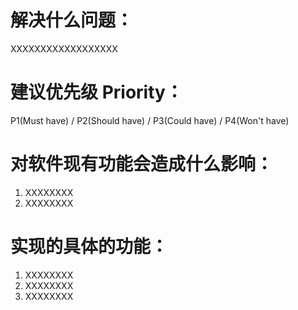 # 解决什么问题：
XXXXXXXXXXXXXXXXXX

# 建议优先级 Priority：
P1(Must have) / P2(Should have) / P3(Could have) / P4(Won't have)

# 对软件现有功能会造成什么影响：
1. XXXXXXXX
2. XXXXXXXX

# 实现的具体的功能：
1. XXXXXXXX
2. XXXXXXXX
3. XXXXXXXX